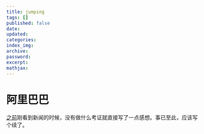 ```yaml
---
title: jumping
tags: []
published: false
date:
updated:
categories:
index_img:
archive:
password:
excerpt:
mathjax:
---
```

# 阿里巴巴
[之前](/hexo/essays/alibaba)刚看到新闻的时候，没有做什么考证就直接写了一点感想。事已至此，应该写个续了。